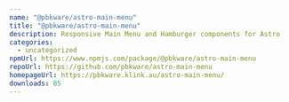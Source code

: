 ```yaml
---
name: "@pbkware/astro-main-menu"
title: "@pbkware/astro-main-menu"
description: Responsive Main Menu and Hamburger components for Astro
categories:
  - uncategorized
npmUrl: https://www.npmjs.com/package/@pbkware/astro-main-menu
repoUrl: https://github.com/pbkware/astro-main-menu
homepageUrl: https://pbkware.klink.au/astro-main-menu/
downloads: 85
---
```

